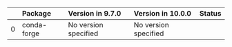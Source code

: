 <!-- markdown-link-check-disable -->

|    | Package     | Version in 9.7.0     | Version in 10.0.0    | Status   |
|---:|:------------|:---------------------|:---------------------|:---------|
|  0 | conda-forge | No version specified | No version specified |          |